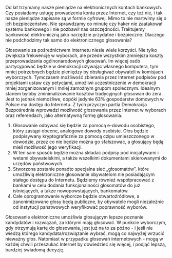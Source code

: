 Od lat trzymamy nasze pieniądze na elektronicznych kontach bankowych. Czy posiadamy usługę prowadzenia konta przez Internet, czy też nie, i tak nasze pieniądze zapisane są w formie cyfrowej. Mimo to nie martwimy się o ich bezpieczeństwo. Nie sprawdzamy co minutę czy haker nie zaatakował systemu bankowego i nie pozbawił nas oszczędności. Traktujemy bankowość elektroniczną jako narzędzie przydatne i bezpieczne. Dlaczego nie podchodzimy tak samo do elektronicznego głosowania?

Głosowanie za pośrednictwem Internetu niesie wiele korzyści. Nie tylko zwiększa frekwencję w wyborach, ale przede wszystkim zmniejsza koszty przeprowadzania ogólnonarodowych głosowań. Im więcej osób partycypować będzie w demokracji używając własnego komputera, tym mniej potrzebnych będzie pieniędzy by obsługiwać obywateli w komisjach wyborczych. Tymczasem możliwość zbierania przez Internet podpisów pod projektami ustaw czy petycjami, umożliwi uczestniczenie w demokracji mniej zorganizowanym i mniej zamożnym grupom społecznym. Idealnym stanem byłoby zminimalizowanie kosztów tradycyjnych głosowań do zera. Jest to jednak niemożliwe, dopóki jedynie 63% gospodarstw domowych w Polsce ma dostęp do Internetu. Z tych przyczyn partia Demokracja Bezpośrednia wprowadzi możliwość głosowania przez Internet w wyborach oraz referendach, jako alternatywną formę głosowania.

1. Głosowanie odbywać się będzie za pomocą e-dowodu osobistego, który zastąpi obecne, analogowe dowody osobiste. Głos będzie podpisywany kryptograficznie za pomocą czipu umieszczonego w dowodzie, przez co nie będzie można go sfałszować, a głosujący będą mieli możliwość jego weryfikacji.
2. W ten sam sposób będzie można składać podpisy pod inicjatywami i wetami obywatelskimi, a także wszelkimi dokumentami skierowanymi do urzędów państwowych.
3. Stworzona zostanie ponadto specjalna sieć „głosomatów”, które umożliwią elektroniczne głosowanie obywatelom nie posiadającym stałego dostępu do Internetu. Będziemy również współpracować z bankami w celu dodania funkcjonalności głosomatów do już istniejących, a także nowopowstających, bankomatów.
4. Całe oprogramowanie wyborcze będzie otwartoźródłowe, a zanonimizowane głosy będą publiczne, by obywatele mogli niezależnie od instytucji państwowych weryfikować poprawność wyborów.

Głosowanie elektroniczne umożliwia głosującym lepsze poznanie kandydatów i rozwiązań, za którymi mają głosować. W punkcie wyborczym, gdy otrzymują kartę do głosowania, jest już na to za późno - i jeśli nie wiedzą którego kandydata/rozwiązanie wybrać, mogą co najwyżej wrzucić nieważny głos. Natomiast w przypadku głosowań internetowych - mogą w każdej chwili przeszukać Internet by dowiedzieć się więcej, i podjąć lepszą, bardziej świadomą decyzję.
